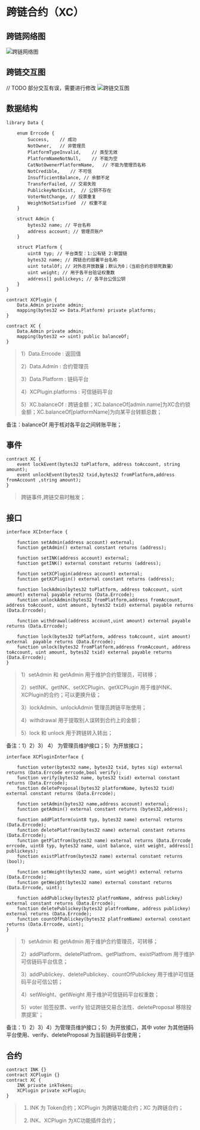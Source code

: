 # 跨链合约（XC）

## 跨链网络图

![跨链网络图](assets/1.jpeg)

## 跨链交互图
// TODO 部分交互有误，需要进行修改
![跨链交互图](assets/1.png)

## 数据结构 

```
library Data {

    enum Errcode {
        Success,    // 成功
        NotOwner,   // 非管理员
        PlatformTypeInvalid,    // 类型无效
        PlatformNameNotNull,    // 不能为空
        CatNotOwenerPlatformName,   // 不能为管理员名称
        NotCredible,    // 不可信
        InsufficientBalance, // 余额不足
        TransferFailed, // 交易失败
        PublickeyNotExist,  // 公钥不存在
        VoterNotChange, // 投票重复
        WeightNotSatisfied  // 权重不足
    }

    struct Admin {
        bytes32 name; // 平台名称
        address account; // 管理员账户
    }

    struct Platform {
        uint8 typ; // 平台类型：1:公有链 2:联盟链
        bytes32 name; // 跨链合约部署平台名称
        uint totalOf; // 对外总开放数量；默认为0；（当前合约总锁死数量）
        uint weight; // 用于各平台验证权重数
        address[] publickeys; // 各平台公信公钥
    }
}

contract XCPlugin {
    Data.Admin private admin;
    mapping(bytes32 => Data.Platform) private platforms;
}

contract XC {
    Data.Admin private admin;
    mapping(bytes32 => uint) public balanceOf;
}
```

> 1）Data.Errcode : 返回值
> 
> 2）Data.Admin : 合约管理员
> 
> 3）Data.Platform : 链码平台
>
> 4）XCPlugin.platforms : 可信链码平台
> 
> 5）XC.balanceOf : 跨链金额；XC.balanceOf[admin.name]为XC合约锁金额；XC.balanceOf[platformName]为向某平台转额总数；

备注：balanceOf 用于核对各平台之间转账平账；


## 事件

```
contract XC {
    event lockEvent(bytes32 toPlatform, address toAccount, string amount);
    event unlockEvent(bytes32 txid,bytes32 fromPlatform,address fromAccount ,string amount);
}
```

> 跨链事件,跨链交易时触发；

## 接口 

```
interface XCInterface {

    function setAdmin(address account) external;
    function getAdmin() external constant returns (address);
    
    function setINK(address account) external;
    function getINK() external constant returns (address);
    
    function setXCPlugin(address account) external;
    function getXCPlugin() external constant returns (address);
    
    function lockAdmin(bytes32 toPlatform, address toAccount, uint amount) external payable returns (Data.Errcode);
    function unlockAdmin(bytes32 fromPlatform,address fromAccount, address toAccount, uint amount, bytes32 txid) external payable returns (Data.Errcode);
    
    function withdrawal(address account,uint amount) external payable returns (Data.Errcode);
    
    function lock(bytes32 toPlatform, address toAccount, uint amount) external  payable returns (Data.Errcode);
    function unlock(bytes32 fromPlatform,address fromAccount, address toAccount, uint amount, bytes32 txid) external payable returns (Data.Errcode);  
}
```
> 1）setAdmin 和 getAdmin 用于维护合约管理员，可转移；
>
> 2）setINK、getINK、setXCPlugin、getXCPlugin 用于维护INK、XCPlugin的合约；可以更换升级；
>
> 3）lockAdmin、unlockAdmin 管理员跨链平账使用；
>
> 4）withdrawal 用于提取别人误转到合约上的金额；
>
> 5）lock 和 unlock 用于跨链转入转出；
> 

备注：1）2）3） 4） 为管理员维护接口；5）为开放接口；

```
interface XCPluginInterface { 

    function voter(bytes32 name, bytes32 txid, bytes sig) external returns (Data.Errcode errcode,bool verify);
    function verify(bytes32 name, bytes32 txid) external constant returns (Data.Errcode);
    function deleteProposal(bytes32 platformName, bytes32 txid) external constant returns (Data.Errcode);
    
    function setAdmin(bytes32 name,address account) external;
    function getAdmin() external constant returns (bytes32,address);
    
    function addPlatform(uint8 typ, bytes32 name) external returns (Data.Errcode);
    function deletePlatfrom(bytes32 name) external constant returns (Data.Errcode);
    function getPlatfrom(bytes32 name) external returns (Data.Errcode errcode, uint8 typ, bytes32 name, uint balance, uint weight, address[] publickeys);
    function existPlatfrom(bytes32 name) external constant returns (bool);
    
    function setWeight(bytes32 name, uint weight) external returns (Data.Errcode);
    function getWeight(bytes32 name) external constant returns (Data.Errcode, uint);
    
    function addPublickey(bytes32 platfromName, address publickey) external constant returns (Data.Errcode);
    function deletePublickey(bytes32 platfromName, address publickey) external returns (Data.Errcode);
    function countOfPublickey(bytes32 platfromName) external constant returns (Data.Errcode, uint);
}
```
> 1）setAdmin 和 getAdmin 用于维护合约管理员，可转移；
>
> 2）addPlatform、deletePlatfrom、getPlatfrom、existPlatfrom 用于维护可信链码平台信息；
>
> 3）addPublickey、deletePublickey、countOfPublickey 用于维护可信链码平台可信公钥；
>
> 4）setWeight、getWeight 用于维护可信链码平台权重数；
>
> 5）voter 验签投票、verify 验证跨链交易合法性、deleteProposal 移除投票提案'；
> 

备注：1）2）3）4）为管理员维护接口；5）为开放接口，其中 voter 为其他链码平台使用、verify、deleteProposal 为当前链码平台使用；

## 合约

```
contract INK {}
contract XCPlugin {}
contract XC {
    INK private inkToken;
    XCPlugin private xcPlugin;
}
```
> 1) INK 为 Token合约；XCPlugin 为跨链功能合约；XC 为跨链合约；
>
> 2) INK、XCPlugin 为XC功能插件合约；
> 
